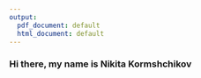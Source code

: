 ```yaml
---
output:
  pdf_document: default
  html_document: default
---
```


### <center></center>Hi there, my name is Nikita Kormshchikov
